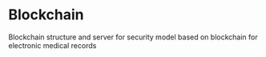 # Blockchain
Blockchain structure and server for security model based on blockchain for electronic medical records
